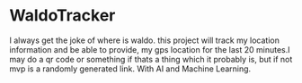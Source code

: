 # WaldoTracker
I always get the joke of where is waldo. this project will track my location information and be able to provide, my gps location for the last 20 minutes.I may do a qr code or something if thats a thing which it probably is, but if not mvp is a randomly generated link. With AI and Machine Learning. 
